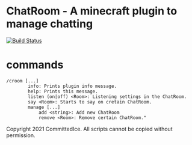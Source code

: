 ChatRoom - A minecraft plugin to manage chatting
=============
[![Build Status](https://travis-ci.org/joemccann/dillinger.svg?branch=master)](https://github.com/CommittedIce/ChatRoom/)
# commands
```
/croom [...]
        info: Prints plugin info message.
        help: Prints this message.
        listen (on|off) <Room>: Listening settings in the ChatRoom.
        say <Room>: Starts to say on cretain ChatRoom.
        manage [...]
            add <string>: Add new ChatRoom
            remove <Room>: Remove certain ChatRoom."
```
Copyright 2021 CommittedIce. All scripts cannot be copied without permission.